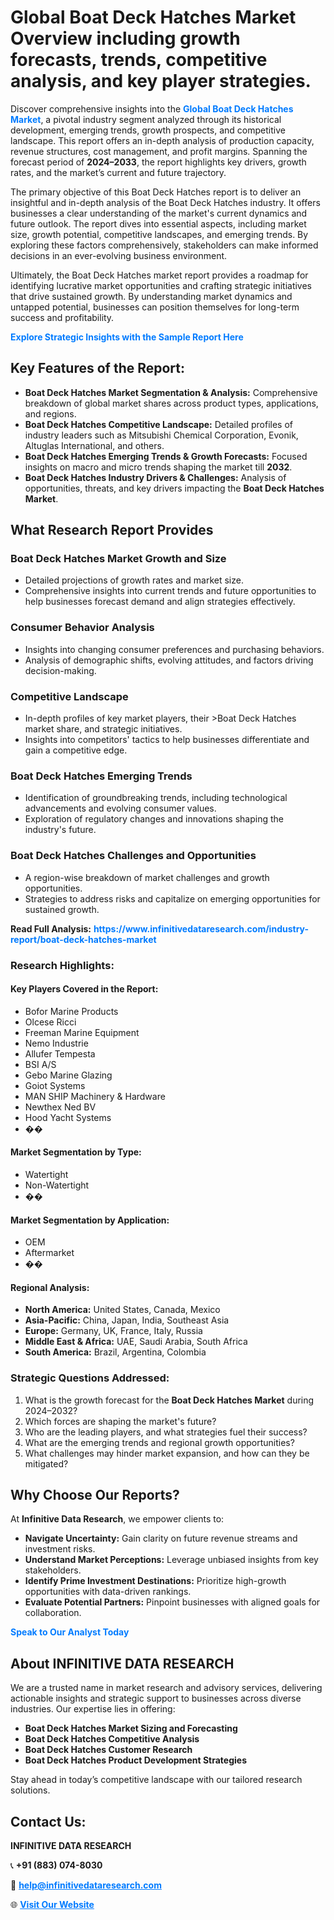 <h1>Global Boat Deck Hatches Market Overview including growth forecasts, trends, competitive analysis, and key player strategies.</h1>
<p>
Discover comprehensive insights into the 
<a href="https://www.infinitivedataresearch.com/industry-report/boat-deck-hatches-market" rel="dofollow" style="color: #007BFF; text-decoration: none;"><strong>Global Boat Deck Hatches Market</strong></a>, a pivotal industry segment analyzed through its historical development, emerging trends, growth prospects, and competitive landscape. This report offers an in-depth analysis of production capacity, revenue structures, cost management, and profit margins. Spanning the forecast period of <strong>2024–2033</strong>, the report highlights key drivers, growth rates, and the market’s current and future trajectory.
</p>
<p>
The primary objective of this Boat Deck Hatches report is to deliver an insightful and in-depth analysis of the Boat Deck Hatches industry. It offers businesses a clear understanding of the market's current dynamics and future outlook. The report dives into essential aspects, including market size, growth potential, competitive landscapes, and emerging trends. By exploring these factors comprehensively, stakeholders can make informed decisions in an ever-evolving business environment.
</p>
<p>
Ultimately, the Boat Deck Hatches market report provides a roadmap for identifying lucrative market opportunities and crafting strategic initiatives that drive sustained growth. By understanding market dynamics and untapped potential, businesses can position themselves for long-term success and profitability.
</p>
<p>
<a href="https://www.infinitivedataresearch.com/request-sample/reportId=108528" style="color: #007BFF; text-decoration: none;"><strong>Explore Strategic Insights with the Sample Report Here</strong></a>
</p>

<h2>Key Features of the Report:</h2>
<ul>
<li><strong>Boat Deck Hatches Market Segmentation & Analysis:</strong> Comprehensive breakdown of global market shares across product types, applications, and regions.</li>
<li><strong>Boat Deck Hatches Competitive Landscape:</strong> Detailed profiles of industry leaders such as Mitsubishi Chemical Corporation, Evonik, Altuglas International, and others.</li>
<li><strong>Boat Deck Hatches Emerging Trends & Growth Forecasts:</strong> Focused insights on macro and micro trends shaping the market till <strong>2032</strong>.</li>
<li><strong>Boat Deck Hatches Industry Drivers & Challenges:</strong> Analysis of opportunities, threats, and key drivers impacting the <strong>Boat Deck Hatches Market</strong>.</li>
</ul>

<h2>What Research Report Provides</h2>
<h3>Boat Deck Hatches Market Growth and Size</h3>
<ul>
<li>Detailed projections of growth rates and market size.</li>
<li>Comprehensive insights into current trends and future opportunities to help businesses forecast demand and align strategies effectively.</li>
</ul>

<h3>Consumer Behavior Analysis</h3>
<ul>
<li>Insights into changing consumer preferences and purchasing behaviors.</li>
<li>Analysis of demographic shifts, evolving attitudes, and factors driving decision-making.</li>
</ul>

<h3>Competitive Landscape</h3>
<ul>
<li>In-depth profiles of key market players, their >Boat Deck Hatches market share, and strategic initiatives.</li>
<li>Insights into competitors' tactics to help businesses differentiate and gain a competitive edge.</li>
</ul>

<h3>Boat Deck Hatches Emerging Trends</h3>
<ul>
<li>Identification of groundbreaking trends, including technological advancements and evolving consumer values.</li>
<li>Exploration of regulatory changes and innovations shaping the industry's future.</li>
</ul>

<h3>Boat Deck Hatches Challenges and Opportunities</h3>
<ul>
<li>A region-wise breakdown of market challenges and growth opportunities.</li>
<li>Strategies to address risks and capitalize on emerging opportunities for sustained growth.</li>
</ul>
<p><strong>Read Full Analysis:</strong> <a href="https://www.infinitivedataresearch.com/industry-report/boat-deck-hatches-market" rel="dofollow" style="color: #007BFF; text-decoration: none;"><strong>https://www.infinitivedataresearch.com/industry-report/boat-deck-hatches-market</strong></a></p>
<h3>Research Highlights:</h3>
<h4>Key Players Covered in the Report:</h4>
<ul><li>Bofor Marine Products</li><li>Olcese Ricci</li><li>Freeman Marine Equipment</li><li>Nemo Industrie</li><li>Allufer Tempesta</li><li>BSI A/S</li><li>Gebo Marine Glazing</li><li>Goiot Systems</li><li>MAN SHIP Machinery &amp; Hardware</li><li>Newthex Ned BV</li><li>Hood Yacht Systems</li><li>��</li></ul>
<h4>Market Segmentation by Type:</h4>
<ul><li>Watertight</li><li>Non-Watertight</li><li>��</li></ul>
<h4>Market Segmentation by Application:</h4>
<ul><li>OEM</li><li>Aftermarket</li><li>��</li></ul>

<h4>Regional Analysis:</h4>
<ul>
<li><strong>North America:</strong> United States, Canada, Mexico</li>
<li><strong>Asia-Pacific:</strong> China, Japan, India, Southeast Asia</li>
<li><strong>Europe:</strong> Germany, UK, France, Italy, Russia</li>
<li><strong>Middle East & Africa:</strong> UAE, Saudi Arabia, South Africa</li>
<li><strong>South America:</strong> Brazil, Argentina, Colombia</li>
</ul>

<h3>Strategic Questions Addressed:</h3>
<ol>
<li>What is the growth forecast for the <strong>Boat Deck Hatches Market</strong> during 2024–2032?</li>
<li>Which forces are shaping the market's future?</li>
<li>Who are the leading players, and what strategies fuel their success?</li>
<li>What are the emerging trends and regional growth opportunities?</li>
<li>What challenges may hinder market expansion, and how can they be mitigated?</li>
</ol>

<h2>Why Choose Our Reports?</h2>
<p>At <strong>Infinitive Data Research</strong>, we empower clients to:</p>
<ul>
<li><strong>Navigate Uncertainty:</strong> Gain clarity on future revenue streams and investment risks.</li>
<li><strong>Understand Market Perceptions:</strong> Leverage unbiased insights from key stakeholders.</li>
<li><strong>Identify Prime Investment Destinations:</strong> Prioritize high-growth opportunities with data-driven rankings.</li>
<li><strong>Evaluate Potential Partners:</strong> Pinpoint businesses with aligned goals for collaboration.</li>
</ul>
<p><a href="https://www.infinitivedataresearch.com/industry-report/boat-deck-hatches-market" rel="dofollow" style="color: #007BFF; text-decoration: none;"><strong>Speak to Our Analyst Today</strong></a></p>

<h2>About INFINITIVE DATA RESEARCH</h2>
<p>We are a trusted name in market research and advisory services, delivering actionable insights and strategic support to businesses across diverse industries. Our expertise lies in offering:</p>
<ul>
<li><strong>Boat Deck Hatches Market Sizing and Forecasting</strong></li>
<li><strong>Boat Deck Hatches Competitive Analysis</strong></li>
<li><strong>Boat Deck Hatches Customer Research</strong></li>
<li><strong>Boat Deck Hatches Product Development Strategies</strong></li>
</ul>
<p>Stay ahead in today’s competitive landscape with our tailored research solutions.</p>

<h2>Contact Us:</h2>
<p><strong>INFINITIVE DATA RESEARCH</strong></p>
<p>📞 <strong>+91 (883) 074-8030</strong></p>
<p>📧 <strong><a href="mailto:help@infinitivedataresearch.com" style="color: #007BFF;">help@infinitivedataresearch.com</a></strong></p>
<p>🌐 <strong><a href="https://www.infinitivedataresearch.com" rel="dofollow" style="color: #007BFF;">Visit Our Website</a></strong></p>